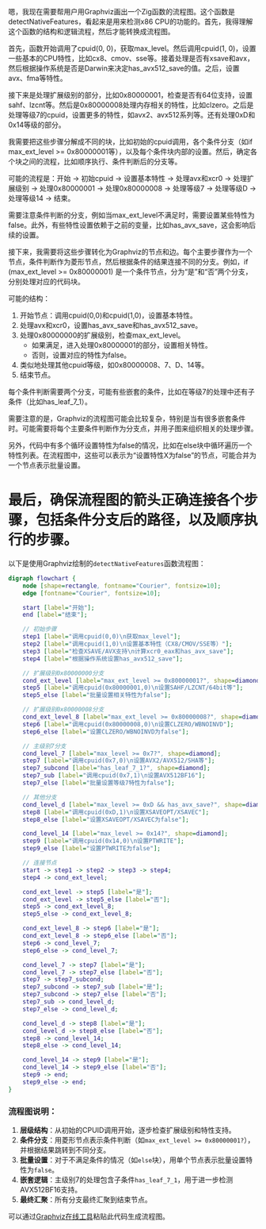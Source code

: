 嗯，我现在需要帮用户用Graphviz画出一个Zig函数的流程图。这个函数是detectNativeFeatures，看起来是用来检测x86 CPU的功能的。首先，我得理解这个函数的结构和逻辑流程，然后才能转换成流程图。

首先，函数开始调用了cpuid(0, 0)，获取max_level。然后调用cpuid(1, 0)，设置一些基本的CPU特性，比如cx8、cmov、sse等。接着处理是否有xsave和avx，然后根据操作系统是否是Darwin来决定has_avx512_save的值。之后，设置avx、fma等特性。

接下来是处理扩展级别的部分，比如0x80000001，检查是否有64位支持，设置sahf、lzcnt等。然后是0x80000008处理内存相关的特性，比如clzero。之后是处理等级7的cpuid，设置更多的特性，如avx2、avx512系列等。还有处理0xD和0x14等级的部分。

我需要把这些步骤分解成不同的块，比如初始的cpuid调用，各个条件分支（如if max_ext_level >= 0x80000001等），以及每个条件块内部的设置。然后，确定各个块之间的流程，比如顺序执行、条件判断后的分支等。

可能的流程是：开始 -> 初始cpuid -> 设置基本特性 -> 处理avx和xcr0 -> 处理扩展级别 -> 处理0x80000001 -> 处理0x80000008 -> 处理等级7 -> 处理等级D -> 处理等级14 -> 结束。

需要注意条件判断的分支，例如当max_ext_level不满足时，需要设置某些特性为false。此外，有些特性设置依赖于之前的变量，比如has_avx_save，这会影响后续的设置。

接下来，我需要将这些步骤转化为Graphviz的节点和边。每个主要步骤作为一个节点，条件判断作为菱形节点，然后根据条件的结果连接不同的分支。例如，if (max_ext_level >= 0x80000001) 是一个条件节点，分为“是”和“否”两个分支，分别处理对应的代码块。

可能的结构：

1. 开始节点：调用cpuid(0,0)和cpuid(1,0)，设置基本特性。
2. 处理avx和xcr0，设置has_avx_save和has_avx512_save。
3. 处理0x80000000的扩展级别，检查max_ext_level。
   - 如果满足，进入处理0x80000001的部分，设置相关特性。
   - 否则，设置对应的特性为false。
4. 类似地处理其他cpuid等级，如0x80000008、7、D、14等。
5. 结束节点。

每个条件判断需要两个分支，可能有些嵌套的条件，比如在等级7的处理中还有子条件（比如has_leaf_7_1）。

需要注意的是，Graphviz的流程图可能会比较复杂，特别是当有很多嵌套条件时。可能需要将每个主要条件判断作为分支点，并用子图来组织相关的处理步骤。

另外，代码中有多个循环设置特性为false的情况，比如在else块中循环遍历一个特性列表。在流程图中，这些可以表示为“设置特性X为false”的节点，可能合并为一个节点表示批量设置。

最后，确保流程图的箭头正确连接各个步骤，包括条件分支后的路径，以及顺序执行的步骤。
================================================
以下是使用Graphviz绘制的`detectNativeFeatures`函数流程图：

```dot
digraph flowchart {
    node [shape=rectangle, fontname="Courier", fontsize=10];
    edge [fontname="Courier", fontsize=10];

    start [label="开始"];
    end [label="结束"];

    // 初始步骤
    step1 [label="调用cpuid(0,0)\n获取max_level"];
    step2 [label="调用cpuid(1,0)\n设置基本特性（CX8/CMOV/SSE等）"];
    step3 [label="检查XSAVE/AVX支持\n计算xcr0_eax和has_avx_save"];
    step4 [label="根据操作系统设置has_avx512_save"];

    // 扩展级别0x80000000分支
    cond_ext_level [label="max_ext_level >= 0x80000001?", shape=diamond];
    step5 [label="调用cpuid(0x80000001,0)\n设置SAHF/LZCNT/64bit等"];
    step5_else [label="批量设置相关特性为false"];

    // 扩展级别0x80000008分支
    cond_ext_level_8 [label="max_ext_level >= 0x80000008?", shape=diamond];
    step6 [label="调用cpuid(0x80000008,0)\n设置CLZERO/WBNOINVD"];
    step6_else [label="设置CLZERO/WBNOINVD为false"];

    // 主级别7分支
    cond_level_7 [label="max_level >= 0x7?", shape=diamond];
    step7 [label="调用cpuid(0x7,0)\n设置AVX2/AVX512/SHA等"];
    step7_subcond [label="has_leaf_7_1?", shape=diamond];
    step7_sub [label="调用cpuid(0x7,1)\n设置AVX512BF16"];
    step7_else [label="批量设置等级7特性为false"];

    // 其他分支
    cond_level_d [label="max_level >= 0xD && has_avx_save?", shape=diamond];
    step8 [label="调用cpuid(0xD,1)\n设置XSAVEOPT/XSAVEC"];
    step8_else [label="设置XSAVEOPT/XSAVEC为false"];

    cond_level_14 [label="max_level >= 0x14?", shape=diamond];
    step9 [label="调用cpuid(0x14,0)\n设置PTWRITE"];
    step9_else [label="设置PTWRITE为false"];

    // 连接节点
    start -> step1 -> step2 -> step3 -> step4;
    step4 -> cond_ext_level;

    cond_ext_level -> step5 [label="是"];
    cond_ext_level -> step5_else [label="否"];
    step5 -> cond_ext_level_8;
    step5_else -> cond_ext_level_8;

    cond_ext_level_8 -> step6 [label="是"];
    cond_ext_level_8 -> step6_else [label="否"];
    step6 -> cond_level_7;
    step6_else -> cond_level_7;

    cond_level_7 -> step7 [label="是"];
    cond_level_7 -> step7_else [label="否"];
    step7 -> step7_subcond;
    step7_subcond -> step7_sub [label="是"];
    step7_subcond -> step7_else [label="否"];
    step7_sub -> cond_level_d;
    step7_else -> cond_level_d;

    cond_level_d -> step8 [label="是"];
    cond_level_d -> step8_else [label="否"];
    step8 -> cond_level_14;
    step8_else -> cond_level_14;

    cond_level_14 -> step9 [label="是"];
    cond_level_14 -> step9_else [label="否"];
    step9 -> end;
    step9_else -> end;
}
```

### 流程图说明：
1. **层级结构**：从初始的CPUID调用开始，逐步检查扩展级别和特性支持。
2. **条件分支**：用菱形节点表示条件判断（如`max_ext_level >= 0x80000001?`），并根据结果跳转到不同分支。
3. **批量设置**：对于不满足条件的情况（如`else`块），用单个节点表示批量设置特性为`false`。
4. **嵌套逻辑**：主级别7的处理包含子条件`has_leaf_7_1`，用于进一步检测AVX512BF16支持。
5. **最终汇聚**：所有分支最终汇聚到结束节点。

可以通过[Graphviz在线工具](https://dreampuf.github.io/GraphvizOnline)粘贴此代码生成流程图。